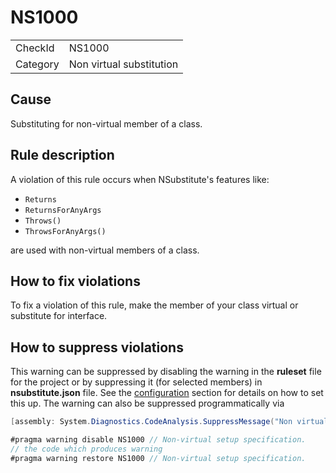﻿# NS1000

<table>
<tr>
  <td>CheckId</td>
  <td>NS1000</td>
</tr>
<tr>
  <td>Category</td>
  <td>Non virtual substitution</td>
</tr>
</table>

## Cause

Substituting for non-virtual member of a class.

## Rule description

A violation of this rule occurs when NSubstitute's features like:
- `Returns`
- `ReturnsForAnyArgs`
- `Throws()`
- `ThrowsForAnyArgs()`

are used with non-virtual members of a class.

## How to fix violations

To fix a violation of this rule, make the member of your class virtual or substitute for interface.

## How to suppress violations

This warning can be suppressed by disabling the warning in the **ruleset** file for the project or by suppressing it (for selected members) in **nsubstitute.json** file. See the [configuration](https://github.com/nsubstitute/NSubstitute.Analyzers/blob/master/documentation/Configuration.md) section for details on how to set this up.
The warning can also be suppressed programmatically via
````c#
[assembly: System.Diagnostics.CodeAnalysis.SuppressMessage("Non virtual substitution", "NS1000:Non-virtual setup specification.", Justification = "Reviewed")]
````
````c#
#pragma warning disable NS1000 // Non-virtual setup specification.
// the code which produces warning
#pragma warning restore NS1000 // Non-virtual setup specification.
````
